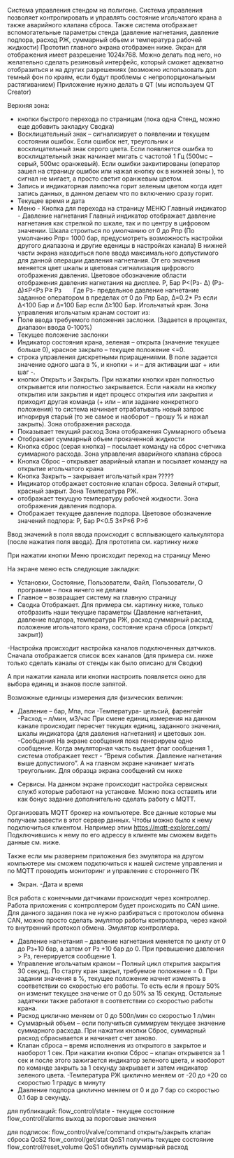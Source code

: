 Система управления стендом на полигоне.
Система управления позволяет контролировать и управлять состояние игольчатого крана а также аварийного клапана сброса. Также система отображает вспомогательные параметры стенда (давление нагнетания, давление подпора, расход РЖ, суммарный объем и температура рабочей жидкости)
Прототип главного экрана отображен ниже.  Экран для отображения имеет разрешение 1024х768. Можно делать под него, но желательно сделать резиновый интерфейс, который сможет адекватно отобразиться и на других разрешениях (возможно использовать доп темный фон по краям, если будут проблемы с непропорциональным  растягиванием)
Приложение нужно делать в QT (мы используем QT Creator)

Верхняя зона:
- кнопки быстрого перехода по страницам (пока одна Стенд, можно еще добавить закладку Сводка)
- Восклицательный знак – сигнализирует о появлении и текущем состоянии ошибок. Если ошибок нет, треугольник и восклицательный знак серого цвета. Если появляется ошибка то восклицательный знак начинает мигать с частотой 1 Гц (500мс – серый, 500мс оранжевый). Если ошибки заквитированы (оператор зашел на страницу ошибок или нажал кнопку ок в нижней зоны ), то сигнал не мигает, а просто светит оранжевым цветом. 
- Запись и индикаторная лампочка горит зеленым цветом когда идет запись данных, в данном делаем что по включению сразу горит.
- Текущее время и дата
- Меню - Кнопка для перехода на страницу МЕНЮ
Главный индикатор  - Давление нагнетания
Главный индикатор отображает давление нагнетания как стрелкой по шкале, так и по центру в цифровом значении.
Шкала строиться по умолчанию от 0 до Pпр (По умолчанию Pпр= 1000 бар,  предусмотреть возможность настройки другого диапазона и другие еденицы в настройках канала)
В нижней части экрана находиться поле ввода максимального допустимого для данной операции давления нагнетания. От его значения меняется цвет шкалы и цветовая сигнализация цифрового отображения давления.
Цветовое обозначение области отображения давления нагнетания на дисплее.
P, Бар
P<(Pз- Δ)	(Pз-Δ)≤P<Pз	P≥ Pз
 	 	 
 Где Pз- предельное давление нагнетание заданное оператором в пределах от 0 до Pпр Бар, Δ=0.2* Pз если Δ<100 Бар и Δ=100 Бар если Δ≥100 Бар. 
 Игольчатый кран. 
Зона управления игольчатым кранам состоит из:
- Поле ввода требуемого положения заслонки. (Задается в процентах, диапазон ввода 0-100%)
- Текущее положение заслонки
- Индикатор состояния крана, зеленая – открыта (значение текущее больше 0), красное закрыто – текущее положение <=0.
- строка управления дискретными приращениями. В поле задается значение одного шага в %, и кнопки + и – для активации шаг + или шаг -. 
- кнопки Открыть и Закрыть. При нажатии кнопки кран полностью открывается или полностью закрывается. Если нажали на кнопку открытия или закрытия и идет процесс открытия или закрытия и приходит другая команда (+ или – или задание конкретного положения) то система начинает отрабатывать новый запрос игнорируя старый (то же самое и наоборот – прошу % и нажал закрыть).
Зона отображения расхода.
- Показывает текущий расход 
Зона отображения Суммарного объема
- Отображает суммарный объем прокаченной жидкости   
- Кнопка сброс (серая кнопка) – посылает команду на сброс счетчика суммарного расхода.
Зона управления аварийного клапана сброса
- Кнопка Сброс – открывает аварийный клапан и посылает команду на открытие игольчатого крана
- Кнопка Закрыть – закрывает игольчатый кран ?????
- Индикатор отображает состояние клапан сброса. Зеленый открыт, красный закрыт.
Зона Температура РЖ. 
- отображает текущую температуру рабочей жидкости. 
Зона отображения давления подпора.
- Отображает текущее давление подпора. 
Цветовое обозначение значений подпора:
P, Бар
P<0.5	3≤P≤6	P>6
 	 	 


Ввод значений в поля ввода происходит с всплывающего калькулятора (после нажатия поля ввода). Для прототипа см. картинку ниже 

При нажатии кнопки Меню происходит переход на страницу Меню

На экране меню есть следующие закладки:
- Установки, Состояние, Пользователи, Файл, Пользователи, О программе – пока ничего не делаем
- Главное – возвращает систему на главную страницу
- Сводка Отображает. Для примера см. картинку ниже, только отобразить наши текущие параметры (Давление нагнетания, давление подпора, температура РЖ, расход суммарный расход, положение игольчатого крана, состояние крана сброса (открыт/закрыт))

-Настройка происходит настройка каналов подключенных датчиков. Сначала отображается список всех каналов (для примера см. ниже только сделать каналы от стенды как было описано для Сводки)

А при нажатии канала или кнопки настроить появляется окно для выбора единиц и знаков после запятой.

Возможные единицы измерения для физических величин:
- Давление – бар, Мпа, пси
-Температура- цельсий, фаренгейт
-Расход – л/мин, м3/час
При смене единиц измерения на данном канале происходит пересчет текущих единиц, заданного значения, шкалы индикатора (для давления нагнетания) и цветовых зон.
-Сообщения
На экране сообщения пока генерируем одно сообщение. Когда эмуляторная часть выдает флаг сообщения 1 , система отображает текст -  “Время события. Давление нагнетания выше допустимого”. А на главном экране начинает мигать треугольник. Для образца экрана сообщений см ниже

- Сервисы. На данном экране происходит настройка сервисных служб которые работают на установке. Можно пока оставить или как бонус задание дополнительно сделать работу с MQTT. 

Организовать MQTT брокер на компьютере.  Все данные которые мы получаем завести в этот сервер данных. Чтобы можно было к нему подключиться клиентом. Например этим https://mqtt-explorer.com/ 
Подключившись к нему по его адрессу в клиенте мы сможем видеть данные см. ниже. 


Также если мы развернем приложения без эмулятора на другом компьютере мы сможем подключиться к нашей системе управления и по MQTT проводить мониторинг и управление с стороннего ПК
- Экран. 
-Дата и время
 
Вся работа с конечными датчиками происходит через контроллер. Работа приложения с контроллером будет происходить по CAN шине. Для данного задания пока не нужно разбираться с протоколом обмена CAN, можно просто сделать эмулятор работы контроллера, через какой то внутренний протокол обмена.
Эмулятор контроллера.
- Давление нагнетания – давление нагнетания меняется по циклу от 0 до Рз+10 бар, а затем от Рз +10 бар до 0. При превышение давления > Рз, генерируется сообщение 1. 
- Управление игольчатым краном – Полный цикл открытия закрытия 30 секунд. По старту кран закрыт, требуемое положение = 0. При задании значения в %, текущее положение начнет изменять в соответствии со скоростью его работы. То есть если я прошу 50% он изменит текущее значение от 0 до 50% за 15 секунд. Остальные задатчики также работают в соответствии со скоростью работы крана.
- Расход циклично меняем от 0 до 500л/мин со скоростью 1 л/мин
- Суммарный объем – если получиться суммируем текущее значение суммарного расхода. При нажатии кнопки Сброс, суммарный расход сбрасывается и начинает счет заново.
- Клапан сброса – время исполнения из открытого в закрытое и наоборот 1 сек. При нажатии кнопки Сброс – клапан открывется за 1 сек и после этого зажигается индикатор зеленого цвета, и наоборот по команде закрыть за 1 секунду закрывает и затем индикатор зеленого цвета. 
-Температура РЖ циклично меняем от -20 до +20 со скоростью 1 градус в минуту
- Давление подпора циклично меняем от 0 и до 7 бар со скоростью 0.1 бар в секунду. 

для публикаций:
flow_control/state - текущее состояние
flow_control/alarms выход за пороговые значения

для подписок:
flow_control/valve/command открыть/закрыть клапан сброса QoS2
flow_control/get/stat QoS1 получить текущее состояние
flow_control/reset_volume QoS1 обнулить суммарный расход
